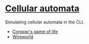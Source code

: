 # [Cellular automata](https://www.techtarget.com/searchenterprisedesktop/definition/cellular-automaton)

Simulating cellular automata in the CLI.

* [Conway's game of life](cnwgol)
* [Wireworld](wrwrld)
